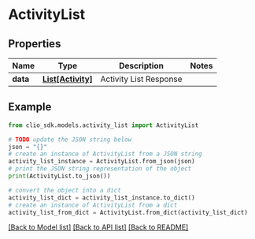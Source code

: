# ActivityList


## Properties

Name | Type | Description | Notes
------------ | ------------- | ------------- | -------------
**data** | [**List[Activity]**](Activity.md) | Activity List Response | 

## Example

```python
from clio_sdk.models.activity_list import ActivityList

# TODO update the JSON string below
json = "{}"
# create an instance of ActivityList from a JSON string
activity_list_instance = ActivityList.from_json(json)
# print the JSON string representation of the object
print(ActivityList.to_json())

# convert the object into a dict
activity_list_dict = activity_list_instance.to_dict()
# create an instance of ActivityList from a dict
activity_list_from_dict = ActivityList.from_dict(activity_list_dict)
```
[[Back to Model list]](../README.md#documentation-for-models) [[Back to API list]](../README.md#documentation-for-api-endpoints) [[Back to README]](../README.md)


